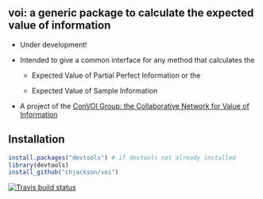 ## voi: a generic package to calculate the expected value of information

* Under development!

* Intended to give a common interface for any method that calculates the

  - Expected Value of Partial Perfect Information or the 

  - Expected Value of Sample Information 

* A project of the [ConVOI Group: the Collaborative Network for Value of Information](http://convoi-group.org)

## Installation

```r
install.packages("devtools") # if devtools not already installed
library(devtools)
install_github("chjackson/voi")
 ```

  <!-- badges: start -->
  [![Travis build status](https://travis-ci.org/chjackson/voi.svg?branch=master)](https://travis-ci.org/chjackson/voi)
  <!-- badges: end -->

